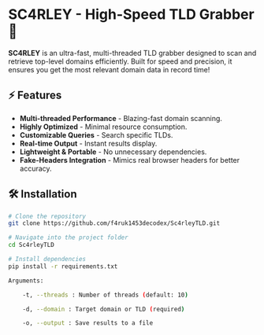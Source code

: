 # SC4RLEY - High-Speed TLD Grabber 🚀

**SC4RLEY** is an ultra-fast, multi-threaded TLD grabber designed to scan and retrieve top-level domains efficiently. Built for speed and precision, it ensures you get the most relevant domain data in record time!

## ⚡ Features

- **Multi-threaded Performance** - Blazing-fast domain scanning.
- **Highly Optimized** - Minimal resource consumption.
- **Customizable Queries** - Search specific TLDs.
- **Real-time Output** - Instant results display.
- **Lightweight & Portable** - No unnecessary dependencies.
- **Fake-Headers Integration** - Mimics real browser headers for better accuracy.

## 🛠️ Installation

```bash
# Clone the repository
git clone https://github.com/f4ruk1453decodex/Sc4rleyTLD.git

# Navigate into the project folder
cd Sc4rleyTLD

# Install dependencies
pip install -r requirements.txt
```
```bash
Arguments:

    -t, --threads : Number of threads (default: 10)

    -d, --domain : Target domain or TLD (required)

    -o, --output : Save results to a file
```
